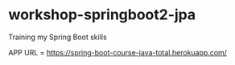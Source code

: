 # workshop-springboot2-jpa
Training my Spring Boot skills

APP URL = https://spring-boot-course-java-total.herokuapp.com/
